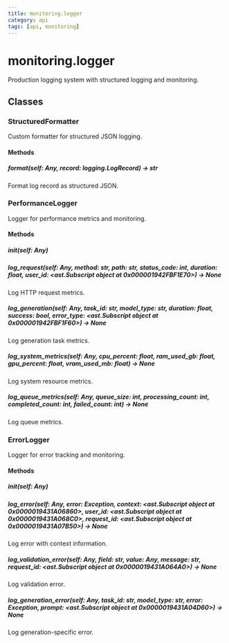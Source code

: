 ```yaml
---
title: monitoring.logger
category: api
tags: [api, monitoring]
---
```


# monitoring.logger

Production logging system with structured logging and monitoring.

## Classes

### StructuredFormatter

Custom formatter for structured JSON logging.

#### Methods

##### format(self: Any, record: logging.LogRecord) -> str

Format log record as structured JSON.

### PerformanceLogger

Logger for performance metrics and monitoring.

#### Methods

##### __init__(self: Any)



##### log_request(self: Any, method: str, path: str, status_code: int, duration: float, user_id: <ast.Subscript object at 0x000001942FBF1E70>) -> None

Log HTTP request metrics.

##### log_generation(self: Any, task_id: str, model_type: str, duration: float, success: bool, error_type: <ast.Subscript object at 0x000001942FBF1F60>) -> None

Log generation task metrics.

##### log_system_metrics(self: Any, cpu_percent: float, ram_used_gb: float, gpu_percent: float, vram_used_mb: float) -> None

Log system resource metrics.

##### log_queue_metrics(self: Any, queue_size: int, processing_count: int, completed_count: int, failed_count: int) -> None

Log queue metrics.

### ErrorLogger

Logger for error tracking and monitoring.

#### Methods

##### __init__(self: Any)



##### log_error(self: Any, error: Exception, context: <ast.Subscript object at 0x0000019431A06860>, user_id: <ast.Subscript object at 0x0000019431A068C0>, request_id: <ast.Subscript object at 0x0000019431A07B50>) -> None

Log error with context information.

##### log_validation_error(self: Any, field: str, value: Any, message: str, request_id: <ast.Subscript object at 0x0000019431A064A0>) -> None

Log validation error.

##### log_generation_error(self: Any, task_id: str, model_type: str, error: Exception, prompt: <ast.Subscript object at 0x0000019431A04D60>) -> None

Log generation-specific error.

